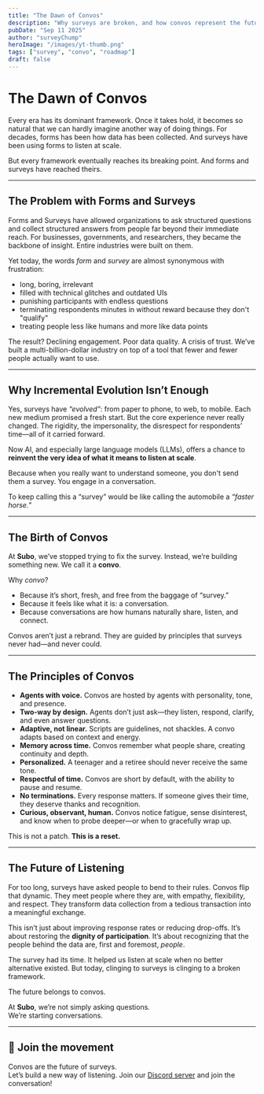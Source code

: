 ```yaml
---
title: "The Dawn of Convos"
description: "Why surveys are broken, and how convos represent the future of listening."
pubDate: "Sep 11 2025"
author: "surveyChump"
heroImage: "/images/yt-thumb.png"
tags: ["survey", "convo", "roadmap"] 
draft: false
---
```


# The Dawn of Convos 

Every era has its dominant framework. Once it takes hold, it becomes so natural that we can hardly imagine another way of doing things. For decades, forms has been how data has been collected. And surveys have been using forms to listen at scale.

But every framework eventually reaches its breaking point. And forms and surveys have reached theirs.  

---

## The Problem with Forms and Surveys  

Forms and Surveys have allowed organizations to ask structured questions and collect structured answers from people far beyond their immediate reach. For businesses, governments, and researchers, they became the backbone of insight. Entire industries were built on them.  

Yet today, the words *form* and *survey* are almost synonymous with frustration:  

- long, boring, irrelevant  
- filled with technical glitches and outdated UIs  
- punishing participants with endless questions  
- terminating respondents minutes in without reward because they don't "qualify"  
- treating people less like humans and more like data points  

The result? Declining engagement. Poor data quality. A crisis of trust. We’ve built a multi-billion-dollar industry on top of a tool that fewer and fewer people actually want to use.  

---

## Why Incremental Evolution Isn’t Enough  

Yes, surveys have *“evolved”*: from paper to phone, to web, to mobile. Each new medium promised a fresh start. But the core experience never really changed. The rigidity, the impersonality, the disrespect for respondents’ time—all of it carried forward.  

Now AI, and especially large language models (LLMs), offers a chance to **reinvent the very idea of what it means to listen at scale**.

Because when you really want to understand someone, you don't send them a survey. You engage in a conversation.

To keep calling this a “survey” would be like calling the automobile a *“faster horse.”*  

---

## The Birth of Convos  

At **Subo**, we’ve stopped trying to fix the survey. Instead, we’re building something new. We call it a **convo**.  

Why *convo*?  
- Because it’s short, fresh, and free from the baggage of “survey.”  
- Because it feels like what it is: a conversation.  
- Because conversations are how humans naturally share, listen, and connect.  

Convos aren’t just a rebrand. They are guided by principles that surveys never had—and never could.  

---

## The Principles of Convos  

- **Agents with voice.** Convos are hosted by agents with personality, tone, and presence.  
- **Two-way by design.** Agents don’t just ask—they listen, respond, clarify, and even answer questions.  
- **Adaptive, not linear.** Scripts are guidelines, not shackles. A convo adapts based on context and energy.  
- **Memory across time.** Convos remember what people share, creating continuity and depth.  
- **Personalized.** A teenager and a retiree should never receive the same tone.  
- **Respectful of time.** Convos are short by default, with the ability to pause and resume.  
- **No terminations.** Every response matters. If someone gives their time, they deserve thanks and recognition.  
- **Curious, observant, human.** Convos notice fatigue, sense disinterest, and know when to probe deeper—or when to gracefully wrap up.  

This is not a patch. **This is a reset.**  

---

## The Future of Listening  

For too long, surveys have asked people to bend to their rules. Convos flip that dynamic. They meet people where they are, with empathy, flexibility, and respect. They transform data collection from a tedious transaction into a meaningful exchange.  

This isn’t just about improving response rates or reducing drop-offs. It’s about restoring the **dignity of participation**. It’s about recognizing that the people behind the data are, first and foremost, *people*.  

The survey had its time. It helped us listen at scale when no better alternative existed. But today, clinging to surveys is clinging to a broken framework.  

The future belongs to convos.  

At **Subo**, we’re not simply asking questions.  
We’re starting conversations.  

---

## 🚀 Join the movement  

Convos are the future of surveys.  
Let’s build a new way of listening. Join our [Discord server]("../../support") and join the conversation!  
